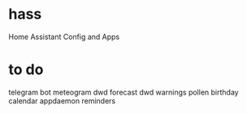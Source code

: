 # hass
Home Assistant Config and Apps

# to do
telegram bot
meteogram
dwd forecast
dwd warnings
pollen
birthday calendar appdaemon
reminders
